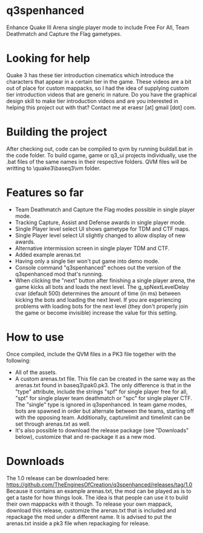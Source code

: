 # q3spenhanced
Enhance Quake III Arena single player mode to include Free For All, Team Deathmatch and Capture the Flag gametypes.

# Looking for help
Quake 3 has these tier introduction cinematics which introduce the characters that appear in a certain tier in the game. These videos are a bit out of place for custom mappacks, so I had the idea of supplying custom tier introduction videos that are generic in nature. Do you have the graphical design skill to make tier introduction videos and are you interested in helping this project out with that? Contact me at eraesr [at] gmail [dot] com.

# Building the project
After checking out, code can be compiled to qvm by running buildall.bat in the code folder.
To build cgame, game or q3_ui projects individually, use the .bat files of the same names in their respective folders.
QVM files will be writting to \quake3\baseq3\vm folder.

# Features so far
- Team Deathmatch and Capture the Flag modes possible in single player mode.
- Tracking Capture, Assist and Defense awards in single player mode.
- Single Player level select UI shows gametype for TDM and CTF maps.
- Single Player level select UI slightly changed to allow display of new awards.
- Alternative intermission screen in single player TDM and CTF.
- Added example arenas.txt
- Having only a single tier won't put game into demo mode.
- Console command "q3spenhanced" echoes out the version of the q3spenhanced mod that's running.
- When clicking the "next" button after finishing a single player arena, the game kicks all bots and loads the next level. The g_spNextLevelDelay cvar (default 500) determines the amount of time (in ms) between kicking the bots and loading the next level. If you are experiencing problems with loading bots for the next level (they don't properly join the game or become invisible) increase the value for this setting.

# How to use
Once compiled, include the QVM files in a PK3 file together with the following:
- All of the assets.
- A custom arenas.txt file. This file can be created in the same way as the arenas.txt found in baseq3\pak0.pk3. The only difference is that in the "type" attribute, include the strings "spf" for single player free for all, "spt" for single player team deathmatch or "spc" for single player CTF. The "single" type is ignored in q3spenhanced. In team game modes, bots are spawned in order but alternate between the teams, starting off with the opposing team. Additionally, capturelimit and timelimit can be set through arenas.txt as well.
- It's also possible to download the release package (see "Downloads" below), customize that and re-package it as a new mod.

# Downloads
The 1.0 release can be downloaded here: https://github.com/TheEnginesOfCreation/q3spenhanced/releases/tag/1.0
Because it contains an example arenas.txt, the mod can be played as is to get a taste for how things look. The idea is that people can use it to build their own mappacks with it though. To release your own mappack, download this release, customize the arenas.txt that is included and repackage the mod under a different name. It is advised to put the arenas.txt inside a pk3 file when repackaging for release.
